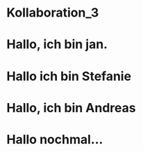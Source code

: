 # Kollaboration_3

# Hallo, ich bin jan.

# Hallo ich bin Stefanie

# Hallo, ich bin Andreas

# Hallo nochmal...
